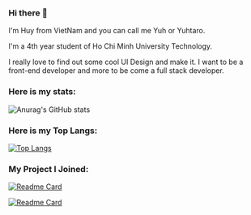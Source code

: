 ### Hi there 👋
<p>I'm Huy from VietNam and you can call me Yuh or Yuhtaro.</p>
<p>I'm a 4th year student of Ho Chi Minh University Technology.</p>
<p>I really love to find out some cool UI Design and make it. I want to be a front-end developer and more to be come a full stack developer.</p>

### Here is my stats:
![Anurag's GitHub stats](https://github-readme-stats.vercel.app/api?username=nameishuy&show_icons=true&theme=dracula)

### Here is my Top Langs:
[![Top Langs](https://github-readme-stats.vercel.app/api/top-langs/?username=anuraghazra&layout=compact)](https://github.com/anuraghazra/github-readme-stats)

### My Project I Joined:

[![Readme Card](https://github-readme-stats.vercel.app/api/pin/?username=Sennnnnnnnnnnnn&repo=ProjectWebASP.Net)](https://github.com/anuraghazra/github-readme-stats)

[![Readme Card](https://github-readme-stats.vercel.app/api/pin/?username=nameishuy&repo=DACN)](https://github.com/anuraghazra/github-readme-stats)

